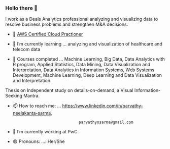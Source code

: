 ### Hello there 👋

I work as a Deals Analytics professional analyzing and visualizing data to resolve business problems and strengthen M&A decisions.

- 🌱 [AWS Certified Cloud Practioner](https://www.credly.com/badges/11c681c4-84af-4a8c-b4e6-f5661aee99b8/public_url)

- 🌱 I’m currently learning ... analyzing and visualization of healthcare and telecom data  

- 🌱  Courses completed     ... Machine Learning, Big Data, Data Analytics with R program, Applied Statistics, Data Mining, Data Visualization and Interpretation, Data Analytics in Information Systems, Web Systems Development, Machine Learning, Deep Learning and Data Visualization and Interpretation.

Thesis on Independent study on details-on-demand, a Visual Information-Seeking Mantra. 

- 📫 How to reach me: ...         https://www.linkedin.com/in/parvathy-neelakanta-sarma, 

                                   parvathynsarma@gmail.com
                                  
- 🔭 I’m currently working at PwC.

- 😄 Pronouns: ...: Her/She


